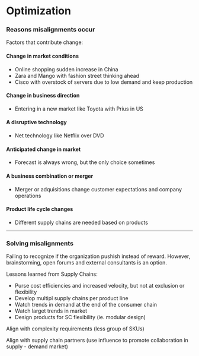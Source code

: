 # Optimization

### Reasons misalignments occur

Factors that contribute change:

#### Change in market conditions

- Online shopping sudden increase in China
- Zara and Mango with fashion street thinking ahead
- Cisco with overstock of servers due to low demand and keep production

#### Change in business direction

- Entering in a new market like Toyota with Prius in US

#### A disruptive technology

- Net technology like Netflix over DVD

#### Anticipated change in market

- Forecast is always wrong, but the only choice sometimes

#### A business combination or merger

- Merger or adquisitions change customer expectations and company operations

#### Product life cycle changes

- Different supply chains are needed based on products

<hr>


### Solving misalignments

Failing to recognize if the organization pushish instead of reward. However, brainstorming, open forums and external consultants is an option.

Lessons learned from Supply Chains:

- Purse cost efficiencies and increased velocity, but not at exclusion or flexibility
- Develop multipl supply chains per product line
- Watch trends in demand at the end of the consumer chain
- Watch larget trends in market
- Design products for SC flexibility (ie. modular design)



Align with complexity requirements (less group of SKUs)

Align with supply chain partners (use influence to promote collaboration in supply - demand market)
